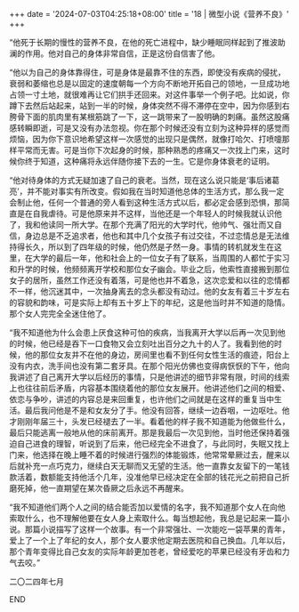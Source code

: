 +++
date = '2024-07-03T04:25:18+08:00'
title = '18 | 微型小说《营养不良》'
+++

“他死于长期的慢性的营养不良，在他的死亡进程中，缺少睡眠同样起到了推波助澜的作用。他对自己的身体非常自信，正是这份自信害了他。

“他以为自己的身体靠得住，可是身体是最靠不住的东西，即使没有疾病的侵扰，衰弱和萎缩也总是以固定的速度朝每一个方向不断地开拓自己的领地，一旦成功地占领一寸土地，就很难再让它们拱手还回来。对这件事举一个例子吧。比如说，你蹲下去然后站起来，站到一半的时候，身体突然不得不滞停在空中，因为你感到右胯骨下面的肌肉里有某根筋跳了一下，这一跳带来了一股明确的刺痛。虽然这股痛感转瞬即逝，可是又没有办法忽视。你在那个时候还没有立刻为这种异样的感觉而烦恼，因为你下意识地希望这样一次感觉的出现只是偶然，就像打哈欠、打喷嚏那样平常而无害。可是当你下次起身的时候，那种熟悉的疼痛又一次找上门来，这时候你终于知道，这种痛将永远伴随你接下去的一生。它是你身体衰老的证明。

“他对待身体的方式无疑加速了自己的衰老。当然，现在这么说只能是‘事后诸葛亮’，并不能对事实有所改变。假如我在当时知道他总体的生活方式，那么我一定会制止他，任何一个普通的旁人看到这种生活方式以后，都必定会感到恐惧，那简直是在自我虐待。可是他原来并不这样，当他还是一个年轻人的时候我就认识他了，我和他读同一所大学。在那个充满了阳光的大学时代，他帅气、强壮而又自信，身边总是不乏追求者，他也和其中几个女孩子有过交往，不过恋情总是无法维持得长久，所以到了四年级的时候，他仍然是孑然一身。事情的转机就发生在这里，在大学的最后一年，他和社会上的一位女子有了联系，当周围的人都忙于实习和升学的时候，他频频离开学校和那位女子幽会。毕业之后，他索性直接搬到那位女子的居所，虽然工作还没有着落，可是他也并不着急，这次恋爱和以往的恋情都不一样，他沉迷其中，一次抽身离去的念头都没有动过。他的女友有着三十岁左右的容貌和韵味，可是实际上却有五十岁上下的年纪，这是他当时并不知道的隐情。那个女人完完全全迷住他了。

“我不知道他为什么会患上厌食这种可怕的疾病，当我离开大学以后再一次见到他的时候，他已经是吞下一口食物又会立刻吐出百分之九十的人了。我看到他的时候，他的那位女友并不在他的身边，房间里也看不到任何女性生活的痕迹，阳台上没有内衣，洗手间也没有第二套牙具。在那个阳光仿佛也变得病恹恹的下午，他向我讲述了自己离开大学以后经历的事情，只是他讲述的细节非常有限，时间的线索上也往往前后矛盾，内容基本围绕着他的那位女友展开。他讲述他们之间的相爱、依恋与争吵，讲述的内容总是来回重复，也许他们之间就是在这样的重复当中生活。最后我问他是不是和女友分了手。他没有回答，继续一边吞咽，一边呕吐。他才刚刚年届三十，头发已经褪去了一半。看着他的样子我不知道能为他做些什么，最后只能逃离一般地从他的床前离开。那是我最后一次见到他，当时他还保持着强迫自己进食的理智，听说到了后来，他已经完全不进食了，与此同时，失眠又找上门来，他选择在晚上睡不着的时候进行强烈的体能锻炼，他常常晕厥过去，醒来以后就补充一点巧克力，继续白天无聊而又无望的生活。他一直靠女友留下的一笔钱款活着，数额能支持他活个几年，没准他早已经决定在全部的钱花光之前把自己折磨死掉，他一直期望在某次昏厥之后永远不再醒来。

“我不知道他们两个人之间的结合能否加以爱情的名字，我不知道那个女人在向他索取什么，也不理解他要在女人身上索取什么。每当想起他，我总是记起来一篇小说。那篇小说描写了这样一个故事。有一个非常强壮、一次能吃一袋苹果的青年，爱上了一个上了年纪的女人，那个女人要求他定期去医院和自己换血。几年以后，那个青年变得比自己女友的实际年龄更加苍老，曾经爱吃的苹果已经没有牙齿和力气去咬。”

二〇二四年七月

END



